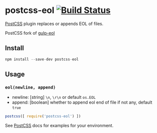 # postcss-eol [![Build Status][ci-img]][ci]

[PostCSS] plugin replaces or appends EOL of files.

[PostCSS]:  https://github.com/postcss/postcss
[ci-img]:   https://travis-ci.org/dichuvichkin/postcss-eol.svg
[ci]:       https://travis-ci.org/dichuvichkin/postcss-eol
[gulp-eol]: https://github.com/fritx/gulp-eol

PostCSS fork of [gulp-eol]
## Install

```js
npm install --save-dev postcss-eol
```

## Usage

### `eol(newline, append)`

- newline: [string] `\n`, `\r\n` or default `os.EOL`
- append: [boolean] whether to append eol end of file if not any, default `true`


```js
postcss([ require('postcss-eol') ])
```

See [PostCSS] docs for examples for your environment.
